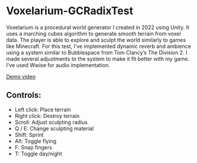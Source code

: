 # Voxelarium-GCRadixTest

Voxelarium is a procedural world generator I created in 2022 using Unity. It uses a marching cubes algorithm to generate smooth terrain from voxel data. The player is able to explore and sculpt the world similarly to games like Minecraft.
For this test, I’ve implemented dynamic reverb and ambience using a system similar to Bubblespace from Tom Clancy’s The Division 2. I made several adjustments to the system to make it fit better with my game. I’ve used Wwise for audio implementation.

[Demo video](https://www.youtube.com/watch?v=JR7tixQZTDM&list=PLfMqljHYxGDfM00m6RIXdO7yIPh8yCjw7&ab_channel=FinnMitchell-Anyon)

## Controls:

- Left click: Place terrain
- Right click: Destroy terrain
- Scroll: Adjust sculpting radius
- Q / E: Change sculpting material
- Shift: Sprint
- Alt: Toggle flying
- F: Snap fingers
- T: Toggle day/night
